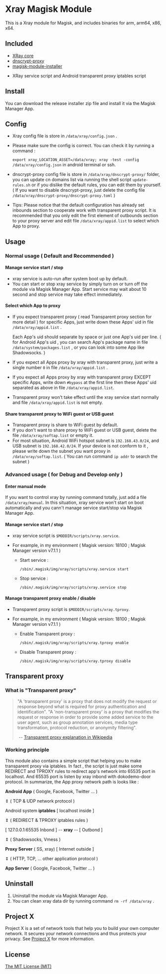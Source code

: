 # Xray Magisk Module

This is a Xray module for Magisk, and includes binaries for arm, arm64, x86, x64.



## Included

* [XRay core](<https://github.com/XTLS/Xray-core>)
* [dnscrypt-proxy](<https://github.com/DNSCrypt/dnscrypt-proxy>)
* [magisk-module-installer](https://github.com/topjohnwu/magisk-module-installer)

- XRay service script and Android transparent proxy iptables script



## Install

You can download the release installer zip file and install it via the Magisk Manager App.



## Config

- Xray config file is store in `/data/xray/config.json` .

- Please make sure the config is correct. You can check it by running a command :

   `export xray_LOCATION_ASSET=/data/xray; xray -test -config /data/xray/config.json`  in android terminal or ssh.

- dnscrypt-proxy config file is store in `/data/xray/dnscrypt-proxy/` folder, you can update cn domains list via running the shell script `update-rules.sh` or if you dislike the default rules, you can edit them by yourself. ( If you want to disable dnscrypt-proxy, just delete the config file `/data/xray/dnscrypt-proxy/dnscrypt-proxy.toml` )

- Tips: Please notice that the default configuration has already set inbounds section to cooperate work with transparent proxy script. It is recommended that you only edit the first element of outbounds section to your proxy server and edit file `/data/xray/appid.list` to select which App to proxy.



## Usage

### Normal usage ( Default and Recommended )

#### Manage service start / stop

- xray service is auto-run after system boot up by default.
- You can start or stop xray service by simply turn on or turn off the module via Magisk Manager App. Start service may wait about 10 second and stop service may take effect immediately.



#### Select which App to proxy

- If you expect transparent proxy ( read Transparent proxy section for more detail ) for specific Apps, just write down these Apps' uid in file `/data/xray/appid.list` . 

  Each App's uid should separate by space or just one App's uid per line. ( for Android App's uid , you can search App's package name in file `/data/system/packages.list` , or you can look into some App like Shadowsocks. )

- If you expect all Apps proxy by xray with transparent proxy, just write a single number `0` in file `/data/xray/appid.list` .

- If you expect all Apps proxy by xray with transparent proxy EXCEPT specific Apps, write down `#bypass` at the first line then these Apps' uid separated as above in file `/data/xray/appid.list`. 

- Transparent proxy won't take effect until the xray service start normally and file `/data/xray/appid.list` is not empty.



#### Share transparent proxy to WiFi guest or USB guest

- Transparent proxy is share to WiFi guest by default.
- If you don't want to share proxy to WiFi guest or USB guest, delete the file `/data/xray/softap.list` or empty it.
- For most situation, Android WiFi hotspot subnet is `192.168.43.0/24`, and USB subnet is `192.168.42.0/24`. If your device is not conform to it , please write down the subnet you want proxy in `/data/xray/softap.list`. ( You can run command `ip addr` to search the subnet )



### Advanced usage ( for Debug and Develop only )

#### Enter manual mode

If you want to control xray by running command totally, just add a file `/data/xray/manual`.  In this situation, xray service won't start on boot automatically and you cann't manage service start/stop via Magisk Manager App. 



#### Manage service start / stop

- xray service script is `$MODDIR/scripts/xray.service`.

- For example, in my environment ( Magisk version: 18100 ; Magisk Manager version v7.1.1 )

  - Start service : 

    `/sbin/.magisk/img/xray/scripts/xray.service start`

  - Stop service :

    `/sbin/.magisk/img/xray/scripts/xray.service stop`



#### Manage transparent proxy enable / disable

- Transparent proxy script is `$MODDIR/scripts/xray.tproxy`.

- For example, in my environment ( Magisk version: 18100 ; Magisk Manager version v7.1.1 )

  - Enable Transparent proxy : 

    `/sbin/.magisk/img/xray/scripts/xray.tproxy enable`

  - Disable Transparent proxy :

    `/sbin/.magisk/img/xray/scripts/xray.tproxy disable`



## Transparent proxy

### What is "Transparent proxy"

> "A 'transparent proxy' is a proxy that does not modify the request or response beyond what is required for proxy authentication and identification". "A 'non-transparent proxy' is a proxy that modifies the request or response in order to provide some added service to the user agent, such as group annotation services, media type transformation, protocol reduction, or anonymity filtering".
>
> ​                                -- [Transparent proxy explanation in Wikipedia](https://en.wikipedia.org/wiki/Proxy_server#Transparent_proxy)



### Working principle

This module also contains a simple script that helping you to make transparent proxy via iptables. In fact , the script is just make some REDIRECT and TPROXY rules to redirect app's network into 65535 port in localhost. And 65535 port is listen by xray inbond with dokodemo-door protocol. In summarize, the App proxy network path is looks like :



**Android App** ( Google, Facebook, Twitter ... )

  &vArr;  ( TCP & UDP network protocol )

Android system **iptables**      [ localhost inside ]

  &vArr;  ( REDIRECT & TPROXY iptables rules )

[ 127.0.0.1:65535 Inbond ] -- **xray** -- [ Outbond ]

  &vArr;  ( Shadowsocks, Vmess )

**Proxy Server** ( SS, xray)   [ Internet outside ]             

  &vArr; ( HTTP, TCP, ... other application protocol ) 

**App Server** ( Google, Facebook, Twitter ... )



## Uninstall

1. Uninstall the module via Magisk Manager App.
2. You can clean xray data dir by running command `rm -rf /data/xray` .



## Project X

Project X is a set of network tools that help you to build your own computer network. It secures your network connections and thus protects your privacy. See [Project X](https://github.com/XTLS/xray-core) for more information.



## License

[The MIT License (MIT)](https://raw.githubusercontent.com/XTLS/xray-core/master/LICENSE)
